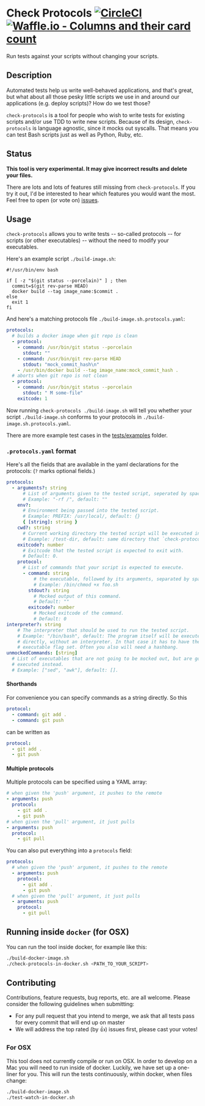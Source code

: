 # Check Protocols [![CircleCI](https://circleci.com/gh/Originate/check-protocols.svg?style=svg)](https://circleci.com/gh/Originate/check-protocols) [![Waffle.io - Columns and their card count](https://badge.waffle.io/Originate/check-protocols.svg?columns=all)](https://waffle.io/Originate/check-protocols)

Run tests against your scripts without changing your scripts.

## Description

Automated tests help us write well-behaved applications, and that's great, but
what about all those pesky little scripts we use in and around our applications
(e.g. deploy scripts)? How do we test those?

`check-protocols` is a tool for people who wish to write tests for existing
scripts and/or use TDD to write new scripts. Because of its design,
`check-protocols` is language agnostic, since it mocks out syscalls. That means
you can test Bash scripts just as well as Python, Ruby, etc.


## Status

**This tool is very experimental. It may give incorrect results and delete your
files.**

There are lots and lots of features still missing from `check-protocols`. If you
try it out, I'd be interested to hear which features you would want the most.
Feel free to open (or vote on)
[issues](https://github.com/Originate/check-protocols/issues).

## Usage

`check-protocols` allows you to write tests -- so-called protocols -- for
scripts (or other executables) -- without the need to modify your executables.

Here's an example script `./build-image.sh`:

```shell
#!/usr/bin/env bash

if [ -z "$(git status --porcelain)" ] ; then
  commit=$(git rev-parse HEAD)
  docker build --tag image_name:$commit .
else
  exit 1
fi
```

And here's a matching protocols file `./build-image.sh.protocols.yaml`:

```yaml
protocols:
  # builds a docker image when git repo is clean
  - protocol:
    - command: /usr/bin/git status --porcelain
      stdout: ""
    - command: /usr/bin/git rev-parse HEAD
      stdout: "mock_commit_hash\n"
    - /usr/bin/docker build --tag image_name:mock_commit_hash .
  # aborts when git repo is not clean
  - protocol:
    - command: /usr/bin/git status --porcelain
      stdout: " M some-file"
    exitcode: 1
```

Now running `check-protocols ./build-image.sh` will tell you whether your script
`./build-image.sh` conforms to your protocols in
`./build-image.sh.protocols.yaml`.

There are more example test cases in the [tests/examples](./tests/examples)
folder.

### `.protocols.yaml` format

Here's all the fields that are available in the yaml declarations for the
protocols: (`?` marks optional fields.)

``` yaml
protocols:
  - arguments?: string
      # List of arguments given to the tested script, seperated by spaces.
      # Example: "-rf /", default: ""
    env?:
      # Environment being passed into the tested script.
      # Example: PREFIX: /usr/local/, default: {}
      { [string]: string }
    cwd?: string
      # Current working directory the tested script will be executed in.
      # Example: /test-dir, default: same directory that `check-protocols` is run in.
    exitcode?: number
      # Exitcode that the tested script is expected to exit with.
      # Default: 0.
    protocol:
      # List of commands that your script is expected to execute.
      - command: string
          # the executable, followed by its arguments, separated by spaces.
          # Example: /bin/chmod +x foo.sh
        stdout?: string
          # Mocked output of this command.
          # Default: ""
        exitcode?: number
          # Mocked exitcode of the command.
          # Default: 0
interpreter?: string
    # The interpreter that should be used to run the tested script.
    # Example: "/bin/bash", default: The program itself will be executed
    # directly, without an interpreter. In that case it has to have the
    # executable flag set. Often you also will need a hashbang.
unmockedCommands: [string]
  # List of executables that are not going to be mocked out, but are going to be
  # executed instead.
  # Example: ["sed", "awk"], default: [].
```

#### Shorthands

For convenience you can specify commands as a string directly. So this

``` yaml
protocol:
  - command: git add .
  - command: git push
```

can be written as

``` yaml
protocol:
  - git add .
  - git push
```

#### Multiple protocols

Multiple protocols can be specified using a YAML array:

``` yaml
# when given the 'push' argument, it pushes to the remote
- arguments: push
  protocol:
    - git add .
    - git push
# when given the 'pull' argument, it just pulls
- arguments: push
  protocol:
    - git pull
```

You can also put everything into a `protocols` field:

``` yaml
protocols:
  # when given the 'push' argument, it pushes to the remote
  - arguments: push
    protocol:
      - git add .
      - git push
  # when given the 'pull' argument, it just pulls
  - arguments: push
    protocol:
      - git pull
```

## Running inside `docker` (for OSX)

You can run the tool inside docker, for example like this:

``` bash
./build-docker-image.sh
./check-protocols-in-docker.sh <PATH_TO_YOUR_SCRIPT>
```

## Contributing

Contributions, feature requests, bug reports, etc. are all welcome. Please consider the following guidelines
when submitting:

* For any pull request that you intend to merge, we ask that all tests pass for every commit that will end up on master
* We will address the top rated (by :thumbsup:) issues first, please cast your votes!

### For OSX

This tool does not currently compile or run on OSX. In order to develop on a Mac you will need to
run inside of docker. Luckily, we have set up a one-liner for you. This will run the tests continuously,
within docker, when files change:

``` bash
./build-docker-image.sh
./test-watch-in-docker.sh
```
